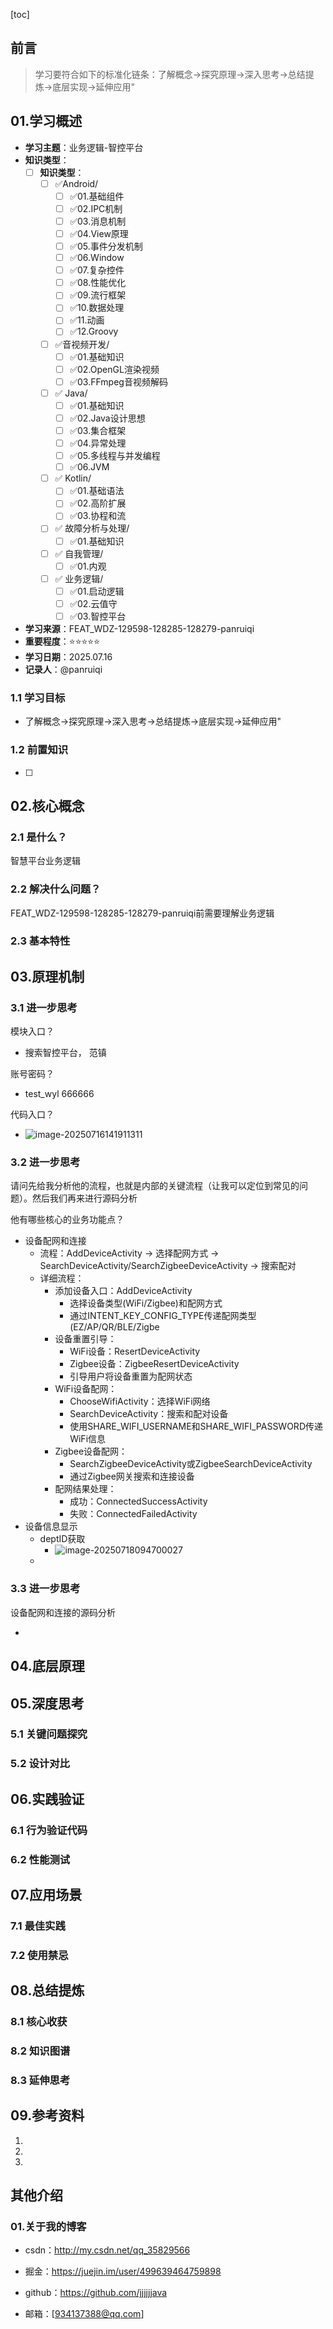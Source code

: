 [toc]

## 前言

> 学习要符合如下的标准化链条：了解概念->探究原理->深入思考->总结提炼->底层实现->延伸应用"

## 01.学习概述

- **学习主题**：业务逻辑-智控平台
- **知识类型**：
  - [ ] **知识类型**：
    - [ ] ✅Android/ 
      - [ ] ✅01.基础组件
      - [ ] ✅02.IPC机制
      - [ ] ✅03.消息机制
      - [ ] ✅04.View原理
      - [ ] ✅05.事件分发机制
      - [ ] ✅06.Window
      - [ ] ✅07.复杂控件
      - [ ] ✅08.性能优化
      - [ ] ✅09.流行框架
      - [ ] ✅10.数据处理
      - [ ] ✅11.动画
      - [ ] ✅12.Groovy
    - [ ] ✅音视频开发/
      - [ ] ✅01.基础知识
      - [ ] ✅02.OpenGL渲染视频
      - [ ] ✅03.FFmpeg音视频解码
    - [ ] ✅ Java/
      - [ ] ✅01.基础知识
      - [ ] ✅02.Java设计思想
      - [ ] ✅03.集合框架
      - [ ] ✅04.异常处理
      - [ ] ✅05.多线程与并发编程
      - [ ] ✅06.JVM
    - [ ] ✅ Kotlin/
      - [ ] ✅01.基础语法
      - [ ] ✅02.高阶扩展
      - [ ] ✅03.协程和流
    - [ ] ✅ 故障分析与处理/
      - [ ] ✅01.基础知识
    - [ ] ✅ 自我管理/
      - [ ] ✅01.内观
    - [ ] ✅ 业务逻辑/
      - [ ] ✅01.启动逻辑
      - [ ] ✅02.云值守
      - [ ] ✅03.智控平台

- **学习来源**：FEAT_WDZ-129598-128285-128279-panruiqi
- **重要程度**：⭐⭐⭐⭐⭐
- **学习日期**：2025.07.16
- **记录人**：@panruiqi

### 1.1 学习目标

- 了解概念->探究原理->深入思考->总结提炼->底层实现->延伸应用"

### 1.2 前置知识

- [ ] 

## 02.核心概念

### 2.1 是什么？

智慧平台业务逻辑


### 2.2 解决什么问题？

FEAT_WDZ-129598-128285-128279-panruiqi前需要理解业务逻辑

### 2.3 基本特性



## 03.原理机制

### 3.1 进一步思考

模块入口？

- 搜索智控平台，  范镇

账号密码？

- test_wyl 666666 

代码入口？

- ![image-20250716141911311](../../_pic_/image-20250716141911311.png)

### 3.2 进一步思考

请问先给我分析他的流程，也就是内部的关键流程（让我可以定位到常见的问题）。然后我们再来进行源码分析

他有哪些核心的业务功能点？

- 设备配网和连接
  - 流程：AddDeviceActivity → 选择配网方式 → SearchDeviceActivity/SearchZigbeeDeviceActivity → 搜索配对
  - 详细流程：
    - 添加设备入口：AddDeviceActivity
      - 选择设备类型(WiFi/Zigbee)和配网方式
      - 通过INTENT_KEY_CONFIG_TYPE传递配网类型(EZ/AP/QR/BLE/Zigbe
    - 设备重置引导：
      - WiFi设备：ResertDeviceActivity
      - Zigbee设备：ZigbeeResertDeviceActivity
      - 引导用户将设备重置为配网状态
    - WiFi设备配网：
      - ChooseWifiActivity：选择WiFi网络
      - SearchDeviceActivity：搜索和配对设备
      - 使用SHARE_WIFI_USERNAME和SHARE_WIFI_PASSWORD传递WiFi信息
    - Zigbee设备配网：
      - SearchZigbeeDeviceActivity或ZigbeeSearchDeviceActivity
      - 通过Zigbee网关搜索和连接设备
    - 配网结果处理：
      - 成功：ConnectedSuccessActivity
      - 失败：ConnectedFailedActivity
- 设备信息显示
  - deptID获取
    - ![image-20250718094700027](../../_pic_/image-20250718094700027.png)
  - 

### 3.3 进一步思考

设备配网和连接的源码分析

- 

## 04.底层原理



## 05.深度思考

### 5.1 关键问题探究



### 5.2 设计对比



## 06.实践验证

### 6.1 行为验证代码



### 6.2 性能测试





## 07.应用场景

### 7.1 最佳实践



### 7.2 使用禁忌





## 08.总结提炼

### 8.1 核心收获



### 8.2 知识图谱



### 8.3 延伸思考





## 09.参考资料

1. []()
2. []()
3. []()

## 其他介绍

### 01.关于我的博客

- csdn：http://my.csdn.net/qq_35829566

- 掘金：https://juejin.im/user/499639464759898

- github：https://github.com/jjjjjjava

- 邮箱：[934137388@qq.com]


